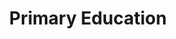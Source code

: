 ---
layout: content
data: education-primary
title: Primary Education
isHome: true
link: https://figure.nz/search/?query=pacific%20education%20primary&ref=pfnz
---